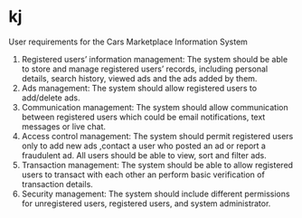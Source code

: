 # kj
User requirements for the Cars Marketplace Information System
1.	Registered users’ information management: The system should be able to store and manage registered users’ records, including personal details, search history, viewed ads and the ads added by them.
2.	Ads management: The system should allow registered users to add/delete ads. 
3.	Communication management: The system should allow communication between registered users which could be email notifications, text messages or live chat.
4.	Access control management: The system should permit registered users only to add new ads ,contact a user who posted an ad or report a fraudulent ad. All users should be able to view, sort and filter ads.
5.	Transaction management: The system should be able to allow registered users to transact with each other an perform basic verification of transaction details.
6.	Security management: The system should include different permissions for unregistered users, registered users, and system administrator.
